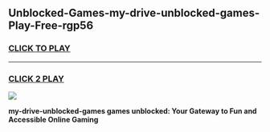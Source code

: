 
## Unblocked-Games-my-drive-unblocked-games-Play-Free-rgp56
<h3>
<a href="https://premium76.site?title=my-drive-unblocked-games&ref=18A1">CLICK TO PLAY</a></h3>
<hr>

<h3>
<a href="https://premium76.site?title=my-drive-unblocked-games&ref=18A1">CLICK 2 PLAY</a>
  
</h3>

<a href="https://premium76.site?title=my-drive-unblocked-games&ref=18A1"><img src="https://clearcache.store/games.png"></a>


**my-drive-unblocked-games games unblocked: Your Gateway to Fun and Accessible Online Gaming**
